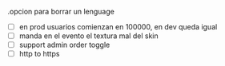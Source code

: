 .opcion para borrar un lenguage
- [ ] en prod usuarios comienzan en 100000, en dev queda igual
- [ ] manda en el evento el textura mal del skin
- [ ] support admin order toggle
- [ ] http to https